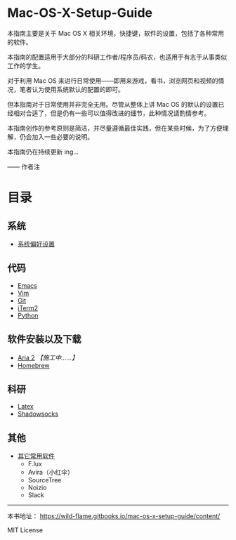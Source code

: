 # Mac-OS-X-Setup-Guide

本指南主要是关于 Mac OS X 相关环境，快捷键，软件的设置，包括了各种常用的软件。


本指南的配置适用于大部分的科研工作者/程序员/码农，也适用于有志于从事类似工作的学生。

对于利用 Mac OS 来进行日常使用——即用来游戏，看书，浏览网页和视频的情况，笔者认为使用系统默认的配置的即可。 

但本指南对于日常使用并非完全无用。尽管从整体上讲 Mac OS 的默认的设置已经相对合适了，但是仍有一些可以值得改进的细节，此种情况请酌情参考。

本指南创作的参考原则是简洁，并尽量遵循最佳实践，但在某些时候，为了方便理解，仍会加入一些必要的说明。

本指南仍在持续更新 ing...

—— 作者注

# 目录



## 系统

* [系统偏好设置](preference_and_settings.md)

## 代码
* [Emacs](emacs.md)
* [Vim](vim.md)
* [Git](git.md)
* [iTerm2](iterm2.md)
* [Python](python.md)

## 软件安装以及下载
* [Aria 2](aria_2.md)  *【施工中……】*
* [Homebrew](homebrew.md)
 
## 科研
* [Latex](latex.md)
* [Shadowsocks](shadowsocks.md)

## 其他

* [其它常用软件](Others.md)
    - F.lux
    - Avira（小红伞）
    - SourceTree 
    - Noizio
    - Slack
---

本书地址： https://wild-flame.gitbooks.io/mac-os-x-setup-guide/content/

MIT License


